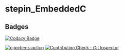 # stepin_EmbeddedC

## Badges
[![Codacy Badge](https://app.codacy.com/project/badge/Grade/0ff00dfb1a5d498aab4c236601396bd7)](https://www.codacy.com/gh/soumya1349/stepin_EmbeddedC/dashboard?utm_source=github.com&amp;utm_medium=referral&amp;utm_content=soumya1349/stepin_EmbeddedC&amp;utm_campaign=Badge_Grade)

[![cppcheck-action](https://github.com/soumya1349/stepin_EmbeddedC/actions/workflows/cppcheck.yml/badge.svg)](https://github.com/soumya1349/stepin_EmbeddedC/actions/workflows/cppcheck.yml)
[![Contribution Check - Git Inspector](https://github.com/soumya1349/stepin_EmbeddedC/actions/workflows/gitinspector.yml/badge.svg)](https://github.com/soumya1349/stepin_EmbeddedC/actions/workflows/gitinspector.yml)
